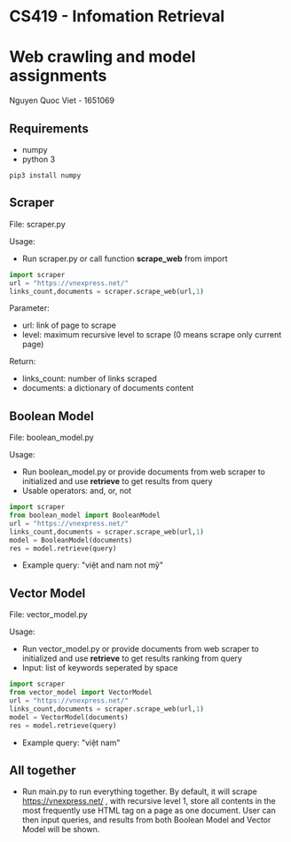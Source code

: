 # CS419 - Infomation Retrieval

# Web crawling and model assignments

Nguyen Quoc Viet - 1651069

## Requirements

- numpy
- python 3

```
pip3 install numpy
```

## Scraper

File: scraper.py

Usage:

- Run scraper.py or call function **scrape_web** from import

```python
import scraper
url = "https://vnexpress.net/"
links_count,documents = scraper.scrape_web(url,1)
```

Parameter:

- url: link of page to scrape
- level: maximum recursive level to scrape (0 means scrape only current page)

Return:

- links_count: number of links scraped
- documents: a dictionary of documents content

## Boolean Model

File: boolean_model.py

Usage:

- Run boolean_model.py or provide documents from web scraper to initialized and use **retrieve** to get results from query
- Usable operators: and, or, not

```python
import scraper
from boolean_model import BooleanModel
url = "https://vnexpress.net/"
links_count,documents = scraper.scrape_web(url,1)
model = BooleanModel(documents)
res = model.retrieve(query)
```

- Example query: "việt and nam not mỹ"

## Vector Model

File: vector_model.py

Usage:

- Run vector_model.py or provide documents from web scraper to initialized and use **retrieve** to get results ranking from query
- Input: list of keywords seperated by space

```python
import scraper
from vector_model import VectorModel
url = "https://vnexpress.net/"
links_count,documents = scraper.scrape_web(url,1)
model = VectorModel(documents)
res = model.retrieve(query)
```

- Example query: "việt nam"

## All together

- Run main.py to run everything together. By default, it will scrape https://vnexpress.net/ , with recursive level 1, store all contents in the most frequently use HTML tag on a page as one document. User can then input queries, and results from both Boolean Model and Vector Model will be shown.
